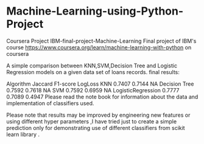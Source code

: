# Machine-Learning-using-Python-Project
Coursera Project
IBM-final-project-Machine-Learning
Final project of IBM's course https://www.coursera.org/learn/machine-learning-with-python on coursera

A simple comparison between KNN,SVM,Decision Tree and Logistic Regression models on a given data set of loans records. final results:

Algorithm	Jaccard	F1-score	LogLoss
KNN	0.7407	0.7144	NA
Decision Tree	0.7592	0.7618	NA
SVM	0.7592	0.6959	NA
LogisticRegression	0.7777	0.7089	0.4947
Please read the note book for information about the data and implementation of classifiers used.

Please note that results may be improved by engineering new features or using different hyper parameters ,I have tried just to create a simple prediction only for demonstrating use of different classifiers from scikit learn library .

